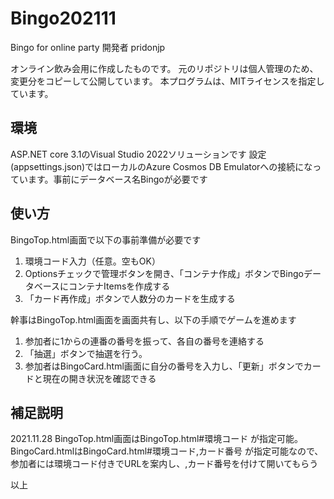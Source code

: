 # Bingo202111
Bingo for online party
開発者 pridonjp

オンライン飲み会用に作成したものです。
元のリポジトリは個人管理のため、変更分をコピーして公開しています。
本プログラムは、MITライセンスを指定しています。

## 環境
ASP.NET core 3.1のVisual Studio 2022ソリューションです
設定(appsettings.json)ではローカルのAzure Cosmos DB Emulatorへの接続になっています。事前にデータベース名Bingoが必要です

## 使い方
BingoTop.html画面で以下の事前準備が必要です
1. 環境コード入力（任意。空もOK）
2. Optionsチェックで管理ボタンを開き、「コンテナ作成」ボタンでBingoデータベースにコンテナItemsを作成する
3. 「カード再作成」ボタンで人数分のカードを生成する

幹事はBingoTop.html画面を画面共有し、以下の手順でゲームを進めます
1. 参加者に1からの連番の番号を振って、各自の番号を連絡する
2. 「抽選」ボタンで抽選を行う。
3. 参加者はBingoCard.html画面に自分の番号を入力し、「更新」ボタンでカードと現在の開き状況を確認できる

## 補足説明
2021.11.28 BingoTop.html画面はBingoTop.html#環境コード が指定可能。BingoCard.htmlはBingoCard.html#環境コード,カード番号 が指定可能なので、参加者には環境コード付きでURLを案内し、,カード番号を付けて開いてもらう

以上

